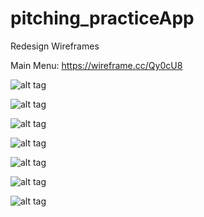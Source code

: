 # pitching_practiceApp

Redesign Wireframes

Main Menu: https://wireframe.cc/Qy0cU8


![alt tag](https://github.com/amp0024/pitching_practiceApp/blob/master/Screen%20Shot%202016-06-14%20at%201.02.53%20PM.png?raw=true)

![alt tag](https://github.com/amp0024/pitching_practiceApp/blob/master/Screen%20Shot%202016-06-14%20at%202.37.14%20PM.png?raw=true)

![alt tag](https://github.com/amp0024/pitching_practiceApp/blob/master/Screen%20Shot%202016-06-14%20at%203.00.31%20PM.png?raw=true)

![alt tag](https://github.com/amp0024/pitching_practiceApp/blob/master/Screen%20Shot%202016-06-14%20at%202.26.07%20PM.png?raw=true)

![alt tag](https://github.com/amp0024/pitching_practiceApp/blob/master/Screen%20Shot%202016-06-14%20at%203.13.32%20PM.png?raw=true)

![alt tag](https://github.com/amp0024/pitching_practiceApp/blob/master/Screen%20Shot%202016-06-14%20at%203.06.34%20PM.png?raw=true)

![alt tag](https://github.com/amp0024/pitching_practiceApp/blob/master/Screen%20Shot%202016-06-14%20at%203.43.23%20PM.png?raw=true)
